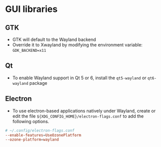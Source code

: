 # GUI libraries

## GTK

- GTK will default to the Wayland backend
- Override it to Xwayland by modifying the environment variable: `GDK_BACKEND=x11`

## Qt

- To enable Wayland support in Qt 5 or 6, install the `qt5-wayland` or `qt6-wayland` package

## Electron

- To use electron-based applications natively under Wayland, create or edit the file `${XDG_CONFIG_HOME}/electron-flags.conf` to add the following options.

```conf
# ~/.config/electron-flags.conf
--enable-features=UseOzonePlatform
--ozone-platform=wayland
```
